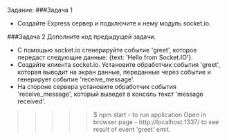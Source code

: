  Задание:
###Задача 1
* Создайте Express сервер и подключите к нему модуль socket.io.

###Задача 2
Дополните код предыдущей задачи.

* С помощью socket.io сгенерируйте событие 'greet', которое
передаст следующие данные: {text: 'Hello from Socket.IO'}.
* Создайте клиента socket.io. Установите обработчик события 'greet', которая
выводит на экран данные, переданные через событие и генерирует событие 'receive_message'.
* На стороне сервера установите обработчик события 'receive_message', который
 выведет в консоль текст 'message received'.


>>>>> $ npm start  -  to run application
>>>>> Open in browser page - http://localhost:1337/ to see result of event 'greet' emit.